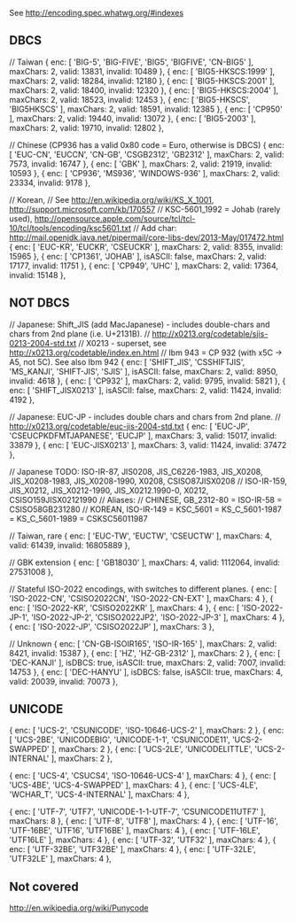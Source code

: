 
See http://encoding.spec.whatwg.org/#indexes

##  DBCS

// Taiwan
{ enc: [ 'BIG-5', 'BIG-FIVE', 'BIG5', 'BIGFIVE', 'CN-BIG5' ],   maxChars: 2, valid: 13831, invalid: 10489 },
{ enc: [ 'BIG5-HKSCS:1999' ],                                   maxChars: 2, valid: 18284, invalid: 12180 },
{ enc: [ 'BIG5-HKSCS:2001' ],                                   maxChars: 2, valid: 18400, invalid: 12320 },
{ enc: [ 'BIG5-HKSCS:2004' ],                                   maxChars: 2, valid: 18523, invalid: 12453 },
{ enc: [ 'BIG5-HKSCS', 'BIG5HKSCS' ],                           maxChars: 2, valid: 18591, invalid: 12385 },
{ enc: [ 'CP950' ],                                             maxChars: 2, valid: 19440, invalid: 13072 },
{ enc: [ 'BIG5-2003' ],                                         maxChars: 2, valid: 19710, invalid: 12802 },

// Chinese (CP936 has a valid 0x80 code = Euro, otherwise is DBCS)
{ enc: [ 'EUC-CN', 'EUCCN', 'CN-GB', 'CSGB2312', 'GB2312' ],    maxChars: 2, valid: 7573,  invalid: 16747 },
{ enc: [ 'GBK' ],                                               maxChars: 2, valid: 21919, invalid: 10593 },
{ enc: [ 'CP936', 'MS936', 'WINDOWS-936' ],                     maxChars: 2, valid: 23334, invalid: 9178 },

// Korean, 
// See http://en.wikipedia.org/wiki/KS_X_1001, http://support.microsoft.com/kb/170557
// KSC-5601_1992 = Johab (rarely used), http://opensource.apple.com/source/tcl/tcl-10/tcl/tools/encoding/ksc5601.txt
// Add char: http://mail.openjdk.java.net/pipermail/core-libs-dev/2013-May/017472.html
{ enc: [ 'EUC-KR', 'EUCKR', 'CSEUCKR' ],                        maxChars: 2, valid: 8355,  invalid: 15965 },
{ enc: [ 'CP1361', 'JOHAB' ],                   isASCII: false, maxChars: 2, valid: 17177, invalid: 11751 },
{ enc: [ 'CP949', 'UHC' ],                                      maxChars: 2, valid: 17364, invalid: 15148 },


## NOT DBCS

// Japanese: Shift_JIS (add MacJapanese) - includes double-chars and chars from 2nd plane (i.e. U+2131B).
// http://x0213.org/codetable/sjis-0213-2004-std.txt
// X0213 - superset, see http://x0213.org/codetable/index.en.html
// Ibm 943 = CP 932 (with x5C -> A5, not 5C). See also Ibm 942
{ enc: [ 'SHIFT_JIS', 'CSSHIFTJIS', 'MS_KANJI', 'SHIFT-JIS', 'SJIS' ],      isASCII: false, maxChars: 2, valid: 8950, invalid: 4618 },
{ enc: [ 'CP932' ],                                                                         maxChars: 2, valid: 9795, invalid: 5821 },
{ enc: [ 'SHIFT_JISX0213' ],                                                isASCII: false, maxChars: 2, valid: 11424, invalid: 4192 },

// Japanese: EUC-JP - includes double chars and chars from 2nd plane.
// http://x0213.org/codetable/euc-jis-2004-std.txt
{ enc: [ 'EUC-JP', 'CSEUCPKDFMTJAPANESE', 'EUCJP' ],                        maxChars: 3, valid: 15017, invalid: 33879 },
{ enc: [ 'EUC-JISX0213' ],                                                  maxChars: 3, valid: 11424, invalid: 37472 },

// Japanese TODO: ISO-IR-87, JIS0208, JIS_C6226-1983, JIS_X0208, JIS_X0208-1983, JIS_X0208-1990, X0208, CSISO87JISX0208
// ISO-IR-159, JIS_X0212, JIS_X0212-1990, JIS_X0212.1990-0, X0212, CSISO159JISX02121990
// Aliases:
// CHINESE, GB_2312-80 = ISO-IR-58 = CSISO58GB231280
// KOREAN, ISO-IR-149 = KSC_5601 = KS_C_5601-1987 = KS_C_5601-1989 = CSKSC56011987

// Taiwan, rare
{ enc: [ 'EUC-TW', 'EUCTW', 'CSEUCTW' ],                                    maxChars: 4, valid: 61439, invalid: 16805889 },

// GBK extension
{ enc: [ 'GB18030' ],                                                       maxChars: 4, valid: 1112064, invalid: 27531008 },

// Stateful ISO-2022 encodings, with switches to different planes.
{ enc: [ 'ISO-2022-CN', 'CSISO2022CN', 'ISO-2022-CN-EXT' ],     maxChars: 4 },
{ enc: [ 'ISO-2022-KR', 'CSISO2022KR' ],                        maxChars: 4 },
{ enc: [ 'ISO-2022-JP-1', 'ISO-2022-JP-2', 'CSISO2022JP2', 'ISO-2022-JP-3' ],    maxChars: 4 },
{ enc: [ 'ISO-2022-JP', 'CSISO2022JP' ],                        maxChars: 3 },

// Unknown 
{ enc: [ 'CN-GB-ISOIR165', 'ISO-IR-165' ], maxChars: 2, valid: 8421, invalid: 15387 },
{ enc: [ 'HZ', 'HZ-GB-2312' ], maxChars: 2 },
{ enc: [ 'DEC-KANJI' ], isDBCS: true, isASCII: true, maxChars: 2, valid: 7007, invalid: 14753 },
{ enc: [ 'DEC-HANYU' ], isDBCS: false, isASCII: true, maxChars: 4, valid: 20039, invalid: 70073 },



## UNICODE

{ enc: [ 'UCS-2',   'CSUNICODE', 'ISO-10646-UCS-2' ],   maxChars: 2 },
{ enc: [ 'UCS-2BE', 'UNICODEBIG', 'UNICODE-1-1', 'CSUNICODE11', 'UCS-2-SWAPPED' ],  maxChars: 2 },
{ enc: [ 'UCS-2LE', 'UNICODELITTLE', 'UCS-2-INTERNAL' ],                  maxChars: 2 },

{ enc: [ 'UCS-4', 'CSUCS4', 'ISO-10646-UCS-4' ],        maxChars: 4 },
{ enc: [ 'UCS-4BE', 'UCS-4-SWAPPED' ],                  maxChars: 4 },
{ enc: [ 'UCS-4LE', 'WCHAR_T', 'UCS-4-INTERNAL' ],      maxChars: 4 },

{ enc: [ 'UTF-7', 'UTF7', 'UNICODE-1-1-UTF-7', 'CSUNICODE11UTF7' ], maxChars: 8 },
{ enc: [ 'UTF-8', 'UTF8' ],                             maxChars: 4 },
{ enc: [ 'UTF-16', 'UTF-16BE', 'UTF16', 'UTF16BE' ],    maxChars: 4 },
{ enc: [ 'UTF-16LE', 'UTF16LE' ],                       maxChars: 4 },
{ enc: [ 'UTF-32', 'UTF32' ],                           maxChars: 4 },
{ enc: [ 'UTF-32BE', 'UTF32BE' ],                       maxChars: 4 },
{ enc: [ 'UTF-32LE', 'UTF32LE' ],                       maxChars: 4 },

## Not covered

http://en.wikipedia.org/wiki/Punycode

